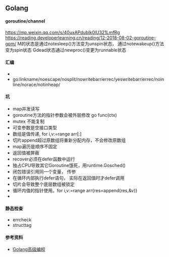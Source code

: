 ## Golang

#### goroutine/channel
https://mp.weixin.qq.com/s/40uxAPdubIk0lU321LmfRg
https://reading.developerlearning.cn/reading/12-2018-08-02-goroutine-gpm/
    M的状态是通过notesleep()方法变为unspin状态， 通过notewakeup()方法变为spin状态
    Gdead状态通过newproc()变更为runnable状态


#### 汇编
* 
* go:linkname/noescape/nosplit/nowritebarrierrec/yeswritebarrierrec/noinline/norace/notinheap/

#### 坑
* map并发读写
* goroutine方法的指针参数会被外层修改 go func(ctx)
* mutex 不能复制
* 可变参数是空接口类型
* 数组是值传递, for i,v:=range arr[:]
* 切片append超过原数组将重新分配内存，不会修改原数组
* map遍历是顺序不固定
* 返回值被屏蔽
* recover必须在defer函数中运行
* 独占CPU导致其它Goroutine饿死，用runtime.Gosched()
* 闭包错误引用同一个变量， 传参
* 在循环内部执行defer语句， 实际在返回值时才defer调用
* 切片会导致整个底层数组被锁定
* 循环内值的指针使用。for i,v:=range arr{res=append(res,&v)}
* 

#### 静态检查
* errcheck
* structtag
#### 参考资料
* [Golang高级编程](https://chai2010.cn/advanced-go-programming-book/appendix/appendix-a-trap.html)